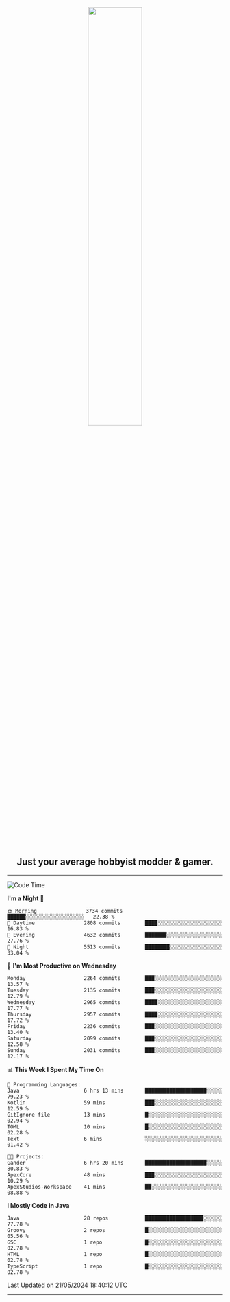 <div align="center">
  <a href="https://apexmodder.xyz/"><img width="50%" height="50%" src="https://i.imgur.com/pc4HkGz.png"></a>
</div>
<h2 align="center">Just your average hobbyist modder & gamer.</h2>

---

<!--START_SECTION:waka-->
![Code Time](http://img.shields.io/badge/Code%20Time-1%2C251%20hrs%2052%20mins-blue)

**I'm a Night 🦉** 

```text
🌞 Morning                3734 commits        ██████░░░░░░░░░░░░░░░░░░░   22.38 % 
🌆 Daytime                2808 commits        ████░░░░░░░░░░░░░░░░░░░░░   16.83 % 
🌃 Evening                4632 commits        ███████░░░░░░░░░░░░░░░░░░   27.76 % 
🌙 Night                  5513 commits        ████████░░░░░░░░░░░░░░░░░   33.04 % 
```
📅 **I'm Most Productive on Wednesday** 

```text
Monday                   2264 commits        ███░░░░░░░░░░░░░░░░░░░░░░   13.57 % 
Tuesday                  2135 commits        ███░░░░░░░░░░░░░░░░░░░░░░   12.79 % 
Wednesday                2965 commits        ████░░░░░░░░░░░░░░░░░░░░░   17.77 % 
Thursday                 2957 commits        ████░░░░░░░░░░░░░░░░░░░░░   17.72 % 
Friday                   2236 commits        ███░░░░░░░░░░░░░░░░░░░░░░   13.40 % 
Saturday                 2099 commits        ███░░░░░░░░░░░░░░░░░░░░░░   12.58 % 
Sunday                   2031 commits        ███░░░░░░░░░░░░░░░░░░░░░░   12.17 % 
```


📊 **This Week I Spent My Time On** 

```text
💬 Programming Languages: 
Java                     6 hrs 13 mins       ████████████████████░░░░░   79.23 % 
Kotlin                   59 mins             ███░░░░░░░░░░░░░░░░░░░░░░   12.59 % 
GitIgnore file           13 mins             █░░░░░░░░░░░░░░░░░░░░░░░░   02.94 % 
TOML                     10 mins             █░░░░░░░░░░░░░░░░░░░░░░░░   02.28 % 
Text                     6 mins              ░░░░░░░░░░░░░░░░░░░░░░░░░   01.42 % 

🐱‍💻 Projects: 
Gander                   6 hrs 20 mins       ████████████████████░░░░░   80.83 % 
ApexCore                 48 mins             ███░░░░░░░░░░░░░░░░░░░░░░   10.29 % 
ApexStudios-Workspace    41 mins             ██░░░░░░░░░░░░░░░░░░░░░░░   08.88 % 
```

**I Mostly Code in Java** 

```text
Java                     28 repos            ███████████████████░░░░░░   77.78 % 
Groovy                   2 repos             █░░░░░░░░░░░░░░░░░░░░░░░░   05.56 % 
GSC                      1 repo              █░░░░░░░░░░░░░░░░░░░░░░░░   02.78 % 
HTML                     1 repo              █░░░░░░░░░░░░░░░░░░░░░░░░   02.78 % 
TypeScript               1 repo              █░░░░░░░░░░░░░░░░░░░░░░░░   02.78 % 
```




 Last Updated on 21/05/2024 18:40:12 UTC
<!--END_SECTION:waka-->

---
